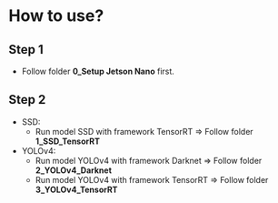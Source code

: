 # How to use?
## Step 1
- Follow folder **0_Setup Jetson Nano** first.

## Step 2
- SSD:
  - Run model SSD with framework TensorRT => Follow folder **1_SSD_TensorRT**
- YOLOv4:
  - Run model YOLOv4 with framework Darknet => Follow folder **2_YOLOv4_Darknet**
  - Run model YOLOv4 with framework TensorRT => Follow folder **3_YOLOv4_TensorRT**
